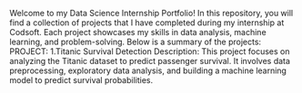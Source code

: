 Welcome to my Data Science Internship Portfolio! In this repository, you will find a collection of projects that I have completed during my internship at Codsoft. Each project showcases my skills in data analysis, machine learning, and problem-solving. Below is a summary of the projects:
PROJECT:
1.Titanic Survival Detection Description: This project focuses on analyzing the Titanic dataset to predict passenger survival. It involves data preprocessing, exploratory data analysis, and building a machine learning model to predict survival probabilities.
